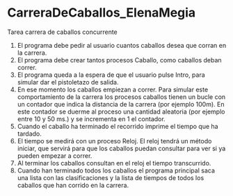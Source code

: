 # CarreraDeCaballos_ElenaMegia


Tarea carrera de caballos concurrente
1) El programa debe pedir al usuario cuantos caballos desea que corran en la
carrera.
2) El programa debe crear tantos procesos Caballo, como caballos deban correr.
3) El programa queda a la espera de que el usuario pulse Intro, para simular dar
el pistoletazo de salida.
4) En ese momento los caballos empiezan a correr. Para simular este
comportamiento de la carrera los procesos caballos tienen un bucle con un
contador que indica la distancia de la carrera (por ejemplo 100m). En este
contador se duerme al proceso una cantidad aleatoria (por ejemplo entre 10 y
50 ms.) y se incrementa en 1 el contador.
5) Cuando el caballo ha terminado el recorrido imprime el tiempo que ha
tardado.
6) El tiempo se medirá con un proceso Reloj. El reloj tendrá un método iniciar,
que servirá para que los caballos puedan consultar para ver si ya pueden
empezar a correr.
7) Al terminar los caballos consultan en el reloj el tiempo transcurrido.
8) Cuando han terminado todos los caballos el programa principal saca una lista
con las clasificaciones y la lista de tiempos de todos los caballos que han
corrido en la carrera. 
